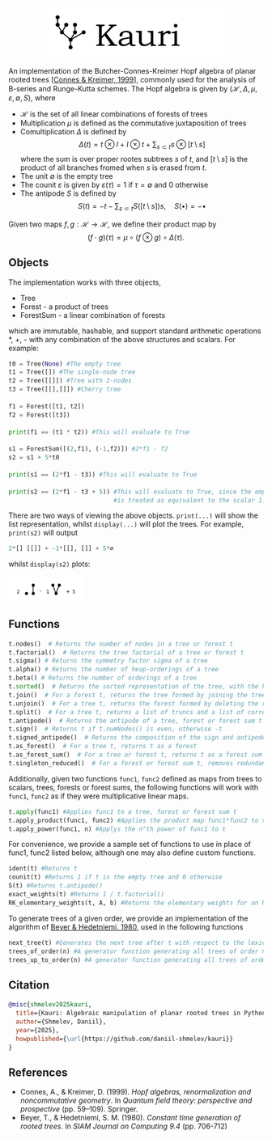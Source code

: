 <p align="center">
<img src="docs/_static/logo.png" width="350">
</p>

An implementation of the Butcher-Connes-Kreimer Hopf algebra of planar rooted trees [[Connes & Kreimer, 1999](#reference)], 
commonly used for the analysis of B-series and Runge-Kutta schemes. The Hopf algebra is given by
$(\mathcal{H}, \Delta,\mu,\varepsilon, \emptyset, S)$, where<br>
- $\mathcal{H}$ is the set of all linear combinations of forests of trees
- Multiplication $\mu$ is defined as the commutative juxtaposition of trees
- Comultiplication $\Delta$ is defined by
$$\Delta(t) = t \otimes I + I \otimes t + \sum_{s \subset t} s \otimes [t\setminus s]$$
where the sum is over proper rootes subtrees $s$ of $t$, and $[t\setminus s]$ is the product of all branches fromed when
$s$ is erased from $t$.
- The unit $\emptyset$ is the empty tree
- The counit $\varepsilon$ is given by $\varepsilon(\tau) = 1$ if $\tau = \emptyset$ and $0$ otherwise
- The antipode $S$ is defined by
$$S(t) = -t - \sum_{s \subset t} S([t \setminus s])s, \quad S(\bullet) = -\bullet$$

Given two maps $f,g : \mathcal{H} \to \mathcal{H}$, we define their product map by
$$(f\cdot g)(\tau) = \mu \circ (f \otimes g) \circ \Delta(\tau).$$

## Objects

The implementation works with three objects,
- Tree
- Forest - a product of trees
- ForestSum - a linear combination of forests

which are immutable, hashable, and support standard arithmetic operations *, +, - with any combination of the above structures and scalars. For example:

```python
t0 = Tree(None) #The empty tree
t1 = Tree([]) #The single-node tree
t2 = Tree([[]]) #Tree with 2-nodes
t3 = Tree([[],[]]) #Cherry tree

f1 = Forest([t1, t2])
f2 = Forest([t3])

print(f1 == (t1 * t2)) #This will evaluate to True

s1 = ForestSum([(2,f1), (-1,f2)]) #2*f1 - f2
s2 = s1 + 5*t0

print(s1 == (2*f1 - t3)) #This will evaluate to True

print(s2 == (2*f1 - t3 + 5)) #This will evaluate to True, since the empty tree t0
                             #is treated as equivalent to the scalar 1.
```

There are two ways of viewing the above objects. `print(...)` will show the list representation, whilst `display(...)`
will plot the trees. For example, `print(s2)` will output
```python
2*[] [[]] + -1*[[], []] + 5*∅
```
whilst `display(s2)` plots:<br><br>
<img src="example_plots/example.png" width="150">

## Functions

```python
t.nodes()  # Returns the number of nodes in a tree or forest t
t.factorial()  # Returns the tree factorial of a tree or forest t
t.sigma() # Returns the symmetry factor sigma of a tree
t.alpha() # Returns the number of heap-orderings of a tree
t.beta() # Returns the number of orderings of a tree
t.sorted()  # Returns the sorted representation of the tree, with the heaviest branches moved to the left
t.join()  # For a forest t, returns the tree formed by joining the trees of the forest with a common root
t.unjoin()  # For a tree t, returns the forest formed by deleting the root
t.split()  # For a tree t, returns a list of truncs and a list of corresponding branches, split according to the coproduct Delta
t.antipode()  # Returns the antipode of a tree, forest or forest sum t
t.sign()  # Returns t if t.numNodes() is even, otherwise -t
t.signed_antipode()  # Returns the composition of the sign and antipode functions
t.as_forest()  # For a tree t, returns t as a forest
t.as_forest_sum()  # For a tree or forest t, returns t as a forest sum
t.singleton_reduced()  # For a forest or forest sum t, removes redundant occurences of Tree([]) in each forest
```

Additionally, given two functions `func1`, `func2` defined as maps from trees to scalars, trees, forests or forest sums, the
following functions will work with `func1`, `func2` as if they were multiplicative linear maps.

```python
t.apply(func1) #Applies func1 to a tree, forest or forest sum t
t.apply_product(func1, func2) #Applies the product map func1*func2 to t
t.apply_power(func1, n) #Applys the n^th power of func1 to t
```

For convenience, we provide a sample set of functions to use in place of func1, func2 listed below, although one may also
define custom functions.

```python
ident(t) #Returns t
counit(t) #Returns 1 if t is the empty tree and 0 otherwise
S(t) #Returns t.antipode()
exact_weights(t) #Returns 1 / t.factorial()
RK_elementary_weights(t, A, b) #Returns the elementary weights for an RK scheme with parameters (A,b)
```

To generate trees of a given order, we provide an implementation of the algorithm of [Beyer & Hedetniemi, 1980](#reference),
 used in the following functions
```python
next_tree(t) #Generates the next tree after t with respect to the lexicographic order
trees_of_order(n) #A generator function generating all trees of order n
trees_up_to_order(n) #A generator function generating all trees of order <= n
```

## Citation

```bibtex
@misc{shmelev2025kauri,
  title={Kauri: Algebraic manipulation of planar rooted trees in Python},
  author={Shmelev, Daniil},
  year={2025},
  howpublished={\url{https://github.com/daniil-shmelev/kauri}}
}
```

## References
<a name="reference"></a>
- Connes, A., & Kreimer, D. (1999). *Hopf algebras, renormalization and noncommutative geometry*. In *Quantum field theory: perspective and prospective* (pp. 59–109). Springer.
- Beyer, T., & Hedetniemi, S. M. (1980). *Constant time generation of rooted trees*. In *SIAM Journal on Computing 9.4* (pp. 706-712)